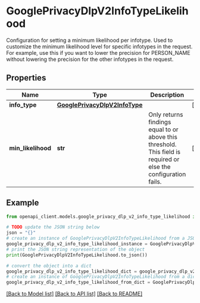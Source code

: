 # GooglePrivacyDlpV2InfoTypeLikelihood

Configuration for setting a minimum likelihood per infotype. Used to customize the minimum likelihood level for specific infotypes in the request. For example, use this if you want to lower the precision for PERSON_NAME without lowering the precision for the other infotypes in the request.

## Properties

Name | Type | Description | Notes
------------ | ------------- | ------------- | -------------
**info_type** | [**GooglePrivacyDlpV2InfoType**](GooglePrivacyDlpV2InfoType.md) |  | [optional] 
**min_likelihood** | **str** | Only returns findings equal to or above this threshold. This field is required or else the configuration fails. | [optional] 

## Example

```python
from openapi_client.models.google_privacy_dlp_v2_info_type_likelihood import GooglePrivacyDlpV2InfoTypeLikelihood

# TODO update the JSON string below
json = "{}"
# create an instance of GooglePrivacyDlpV2InfoTypeLikelihood from a JSON string
google_privacy_dlp_v2_info_type_likelihood_instance = GooglePrivacyDlpV2InfoTypeLikelihood.from_json(json)
# print the JSON string representation of the object
print(GooglePrivacyDlpV2InfoTypeLikelihood.to_json())

# convert the object into a dict
google_privacy_dlp_v2_info_type_likelihood_dict = google_privacy_dlp_v2_info_type_likelihood_instance.to_dict()
# create an instance of GooglePrivacyDlpV2InfoTypeLikelihood from a dict
google_privacy_dlp_v2_info_type_likelihood_from_dict = GooglePrivacyDlpV2InfoTypeLikelihood.from_dict(google_privacy_dlp_v2_info_type_likelihood_dict)
```
[[Back to Model list]](../README.md#documentation-for-models) [[Back to API list]](../README.md#documentation-for-api-endpoints) [[Back to README]](../README.md)


